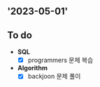 ## '2023-05-01'

## To do

+ **SQL**
    + [x] programmers 문제 복습

+ **Algorithm**
    + [x] backjoon 문제 풀이 